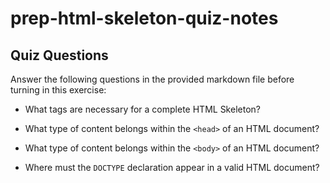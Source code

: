 # prep-html-skeleton-quiz-notes

## Quiz Questions

Answer the following questions in the provided markdown file before turning in this exercise:

- What tags are necessary for a complete HTML Skeleton?
<!--
<!DOCTYPE> declaration
<html> element
<head> element
<title> element
<body> element

-->
- What type of content belongs within the `<head>` of an HTML document?
<!-- The head tag defines/opens the topic for web documents, but only within search engine optimization meta data.
  Therefore, the heads are not visible, but they are important for search/discoverability -->
- What type of content belongs within the `<body>` of an HTML document?
<!-- Body tags refer to a body of text, images, videos, audio, iframes, and more. The tags house these elements for viewing
  This is the opening tag for the body element-->
- Where must the `DOCTYPE` declaration appear in a valid HTML document?
<!-- At the top! Or else...>

## Notes

All student notes should be written here.

How to write `Code Examples` in markdown

for JS:

```javascript
const data = 'Howdy';
```

for HTML:

```html
<div>
  <p>This is text content</p>
</div>
```

for CSS:

```css
div {
  width: 100%;
}
```
